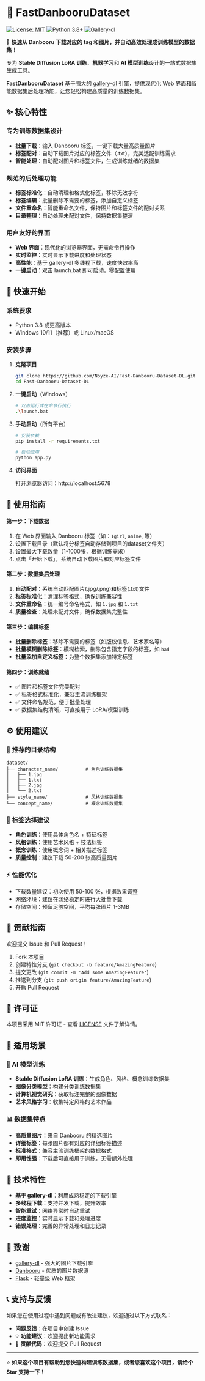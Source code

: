 # 🎨 FastDanbooruDataset

[![License: MIT](https://img.shields.io/badge/License-MIT-yellow.svg)](https://opensource.org/licenses/MIT)
[![Python 3.8+](https://img.shields.io/badge/python-3.8+-blue.svg)](https://www.python.org/downloads/)
[![Gallery-dl](https://img.shields.io/badge/powered%20by-gallery--dl-green.svg)](https://github.com/mikf/gallery-dl)

🚀 **快速从 Danbooru 下载对应的 tag 和图片，并自动高效处理成训练模型的数据集！**

专为 **Stable Diffusion LoRA 训练**、**机器学习**和 **AI 模型训练**设计的一站式数据集生成工具。

**FastDanbooruDataset** 基于强大的 [gallery-dl](https://github.com/mikf/gallery-dl) 引擎，提供现代化 Web 界面和智能数据集后处理功能，让您轻松构建高质量的训练数据集。

## ✨ 核心特性

###  **专为训练数据集设计**
-  **批量下载**：输入 Danbooru 标签，一键下载大量高质量图片
-  **标签配对**：自动下载图片对应的标签文件（.txt），完美适配训练需求
-  **智能处理**：自动配对图片和标签文件，生成训练就绪的数据集

###  **规范的后处理功能**
-  **标签标准化**：自动清理和格式化标签，移除无效字符
-  **标签编辑**：批量删除不需要的标签，添加自定义标签
-  **文件重命名**：智能重命名文件，保持图片和标签文件的配对关系
-  **目录整理**：自动处理未配对文件，保持数据集整洁

###  **用户友好的界面**
-  **Web 界面**：现代化的浏览器界面，无需命令行操作
-  **实时监控**：实时显示下载进度和处理状态
-  **高性能**：基于 gallery-dl 多线程下载，速度快效率高
-  **一键启动**：双击 launch.bat 即可启动，零配置使用

## 🚀 快速开始

### 系统要求

- Python 3.8 或更高版本
- Windows 10/11（推荐）或 Linux/macOS

### 安装步骤

1. **克隆项目**
   ```bash
   git clone https://github.com/Noyze-AI/Fast-Danbooru-Dataset-DL.git
   cd Fast-Danbooru-Dataset-DL
   ```

2. **一键启动**（Windows）
   ```bash
   # 双击运行或在命令行执行
   .\launch.bat
   ```

3. **手动启动**（所有平台）
   ```bash
   # 安装依赖
   pip install -r requirements.txt
   
   # 启动应用
   python app.py
   ```

4. **访问界面**
   
   打开浏览器访问：http://localhost:5678

## 📖 使用指南

#### 第一步：下载数据
1. 在 Web 界面输入 Danbooru 标签（如：`1girl`, `anime`, 等）
2. 设置下载目录（默认将分标签自动存储到项目的dataset文件夹）
3. 设置最大下载数量（1-1000张，根据训练需求）
4. 点击「开始下载」，系统自动下载图片和对应标签文件

#### 第二步：数据集后处理
1. **自动配对**：系统自动匹配图片(.jpg/.png)和标签(.txt)文件
2. **标签标准化**：清理标签格式，确保训练兼容性
3. **文件重命名**：统一编号命名格式，如 `1.jpg` 和 `1.txt`
4. **质量检查**：处理未配对文件，确保数据集完整性

#### 第三步：编辑标签
- **批量删除标签**：移除不需要的标签（如版权信息、艺术家名等）
- **批量模糊删除标签**：模糊检索，删除包含指定字段的标签，如 `bad` 
- **批量添加自定义标签**：为整个数据集添加特定标签

#### 第四步：训练就绪
- ✅ 图片和标签文件完美配对
- ✅ 标签格式标准化，兼容主流训练框架
- ✅ 文件命名规范，便于批量处理
- ✅ 数据集结构清晰，可直接用于 LoRA/模型训练



## ⚙️ 使用建议

### 📁 推荐的目录结构
```
dataset/
├── character_name/          # 角色训练数据集
│   ├── 1.jpg
│   ├── 1.txt
│   ├── 2.jpg
│   └── 2.txt
├── style_name/              # 风格训练数据集
└── concept_name/            # 概念训练数据集
```

### 🎯 标签选择建议
- **角色训练**：使用具体角色名 + 特征标签
- **风格训练**：使用艺术风格 + 技法标签  
- **概念训练**：使用概念词 + 相关描述标签
- **质量控制**：建议下载 50-200 张高质量图片

### ⚡ 性能优化
- 下载数量建议：初次使用 50-100 张，根据效果调整
- 网络环境：建议在网络稳定时进行大批量下载
- 存储空间：预留足够空间，平均每张图片 1-3MB


## 🤝 贡献指南

欢迎提交 Issue 和 Pull Request！

1. Fork 本项目
2. 创建特性分支 (`git checkout -b feature/AmazingFeature`)
3. 提交更改 (`git commit -m 'Add some AmazingFeature'`)
4. 推送到分支 (`git push origin feature/AmazingFeature`)
5. 开启 Pull Request

## 📄 许可证

本项目采用 MIT 许可证 - 查看 [LICENSE](LICENSE.txt) 文件了解详情。

## 🎯 适用场景

### 🤖 AI 模型训练
- **Stable Diffusion LoRA 训练**：生成角色、风格、概念训练数据集
- **图像分类模型**：构建分类训练数据集
- **计算机视觉研究**：获取标注完整的图像数据
- **艺术风格学习**：收集特定风格的艺术作品

### 📊 数据集特点
- **高质量图片**：来自 Danbooru 的精选图片
- **详细标签**：每张图片都有对应的详细标签描述
- **标准格式**：兼容主流训练框架的数据格式
- **即用性强**：下载后可直接用于训练，无需额外处理

## 🔧 技术特性

- **基于 gallery-dl**：利用成熟稳定的下载引擎
- **多线程下载**：支持并发下载，提升效率
- **智能重试**：网络异常时自动重试
- **进度监控**：实时显示下载和处理进度
- **错误处理**：完善的异常处理和日志记录

## 🙏 致谢

- [gallery-dl](https://github.com/mikf/gallery-dl) - 强大的图片下载引擎
- [Danbooru](https://danbooru.donmai.us/) - 优质的图片数据源
- [Flask](https://flask.palletsprojects.com/) - 轻量级 Web 框架

## 📞 支持与反馈

如果您在使用过程中遇到问题或有改进建议，欢迎通过以下方式联系：

-  **问题反馈**：在项目中创建 Issue
- 💡 **功能建议**：欢迎提出新功能需求
- 🤝 **贡献代码**：欢迎提交 Pull Request

---

⭐ **如果这个项目有帮助到您快速构建训练数据集，或者您喜欢这个项目，请给个 Star 支持一下！**


